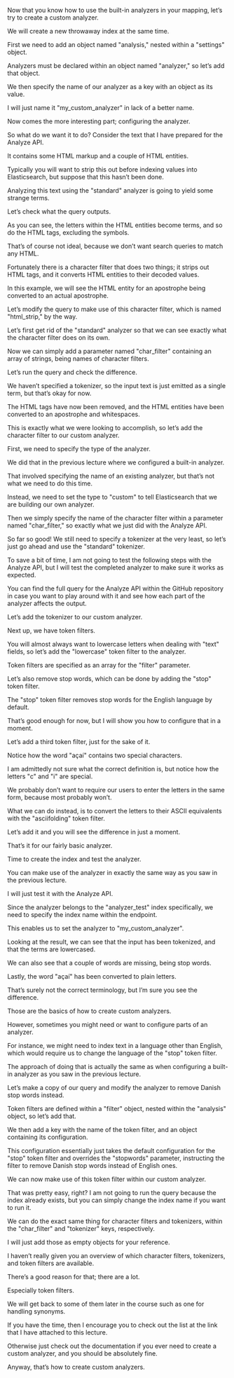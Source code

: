 Now that you know how to use the built-in analyzers in your mapping, let’s try to  create a custom analyzer.

We will create a new throwaway index at the same time.

First we need to add an object named "analysis," nested within a "settings" object.

Analyzers must be declared within an object named "analyzer," so let’s add that object.

We then specify the name of our analyzer as a key with an object as its value.

I will just name it "my_custom_analyzer" in lack of a better name.

Now comes the more interesting part; configuring the analyzer.

So what do we want it to do?  Consider the text that I have prepared for the Analyze API.

It contains some HTML markup and a couple of HTML entities.

Typically you will want to strip this out before indexing values into Elasticsearch,  but suppose that this hasn’t been done.

Analyzing this text using the "standard" analyzer is going to yield some strange terms.

Let’s check what the query outputs.

As you can see, the letters within the HTML entities become terms, and so do the HTML  tags, excluding the symbols.

That’s of course not ideal, because we don’t want search queries to match any HTML.

Fortunately there is a character filter that does two things; it strips out HTML tags,  and it converts HTML entities to their decoded values.

In this example, we will see the HTML entity for an apostrophe being converted to an actual apostrophe.

Let’s modify the query to make use of this character filter, which is named "html_strip," by the way.

Let’s first get rid of the "standard" analyzer so that we can see exactly what the  character filter does on its own.

Now we can simply add a parameter named "char_filter" containing an array of strings, being names  of character filters.

Let’s run the query and check the difference.

We haven’t specified a tokenizer, so the input text is just emitted as a single term,  but that’s okay for now.

The HTML tags have now been removed, and the HTML entities have been converted to an apostrophe  and whitespaces.

This is exactly what we were looking to accomplish, so let’s add the character filter to our  custom analyzer.

First, we need to specify the type of the analyzer.

We did that in the previous lecture where we configured a built-in analyzer.

That involved specifying the name of an existing analyzer, but that’s not what we need to do this time.

Instead, we need to set the type to "custom" to tell Elasticsearch that we are building  our own analyzer.

Then we simply specify the name of the character filter within a parameter named "char_filter,"  so exactly what we just did with the Analyze API.

So far so good!  We still need to specify a tokenizer at the very least, so let’s just go ahead and use  the "standard" tokenizer.

To save a bit of time, I am not going to test the following steps with the Analyze API,  but I will test the completed analyzer to make sure it works as expected.

You can find the full query for the Analyze API within the GitHub repository in case you  want to play around with it and see how each part of the analyzer affects the output.

Let’s add the tokenizer to our custom analyzer.

Next up, we have token filters.

You will almost always want to lowercase letters when dealing with "text" fields, so let’s  add the "lowercase" token filter to the analyzer.

Token filters are specified as an array for the "filter" parameter.

Let’s also remove stop words, which can be done by adding the "stop" token filter.

The "stop" token filter removes stop words for the English language by default.

That’s good enough for now, but I will show you how to configure that in a moment.

Let’s add a third token filter, just for the sake of it.

Notice how the word "açaí" contains two special characters.

I am admittedly not sure what the correct definition is, but notice how the letters  "c" and "i" are special.

We probably don’t want to require our users to enter the letters in the same form, because  most probably won’t.

What we can do instead, is to convert the letters to their ASCII equivalents with the  "asciifolding" token filter.

Let’s add it and you will see the difference in just a moment.

That’s it for our fairly basic analyzer.

Time to create the index and test the analyzer.

You can make use of the analyzer in exactly the same way as you saw in the previous lecture.

I will just test it with the Analyze API.

Since the analyzer belongs to the "analyzer_test" index specifically, we need to specify the  index name within the endpoint.

This enables us to set the analyzer to "my_custom_analyzer".

Looking at the result, we can see that the input has been tokenized, and that the terms are lowercased.

We can also see that a couple of words are missing, being stop words.

Lastly, the word "açaí" has been converted to plain letters.

That’s surely not the correct terminology, but I’m sure you see the difference.

Those are the basics of how to create custom analyzers.

However, sometimes you might need or want to configure parts of an analyzer.

For instance, we might need to index text in a language other than English, which would  require us to change the language of the "stop" token filter.

The approach of doing that is actually the same as when configuring a built-in analyzer  as you saw in the previous lecture.

Let’s make a copy of our query and modify the analyzer to remove Danish stop words instead.

Token filters are defined within a "filter" object, nested within the "analysis" object,  so let’s add that.

We then add a key with the name of the token filter, and an object containing its configuration.

This configuration essentially just takes the default configuration for the "stop"  token filter and overrides the "stopwords" parameter, instructing the filter to remove  Danish stop words instead of English ones.

We can now make use of this token filter within our custom analyzer.

That was pretty easy, right?  I am not going to run the query because the index already exists, but you can simply change  the index name if you want to run it.

We can do the exact same thing for character filters and tokenizers, within the "char_filter"  and "tokenizer" keys, respectively.

I will just add those as empty objects for your reference.

I haven’t really given you an overview of which character filters, tokenizers, and token  filters are available.

There’s a good reason for that; there are a lot.

Especially token filters.

We will get back to some of them later in the course such as one for handling synonyms.

If you have the time, then I encourage you to check out the list at the link that I have  attached to this lecture.

Otherwise just check out the documentation if you ever need to create a custom analyzer,  and you should be absolutely fine.

Anyway, that’s how to create custom analyzers.

